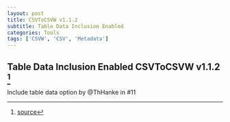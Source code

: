 ```yaml
---
layout: post
title: CSVToCSVW v1.1.2
subtitle: Table Data Inclusion Enabled
categories: Tools
tags: ['CSVW', 'CSV', 'Metadata']
---
```


## Table Data Inclusion Enabled CSVToCSVW v1.1.2 [^fn1]

Include table data option by @ThHanke in #11

[^fn1]: [source](https://github.com/Mat-O-Lab/CSVtoCSVW/releases/tag/v1.1.2)